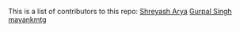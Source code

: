 This is a list of contributors to this repo:
[Shreyash Arya](https://github.com/shrebox/)
[Gurpal Singh](https://github.com/HuntingAxl/)
[mayankmtg](https://github.com/mayankmtg/)
